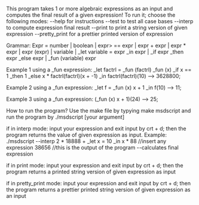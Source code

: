 This program takes 1 or more algebraic expressions as an input and computes the final result of a given expression!
To run it; choose the following modes:
--help for instructions
--test to test all case bases
--interp to compute expression final result
--print to print a string version of given expression
--pretty_print for a prettier printed version of expression

Grammar:
Expr = number | boolean | expr> == expr | expr + expr |
expr * expr | expr (expr) | variable | _let variable =
expr _in expr | _if expr _then expr _else expr |
_fun (variable) expr

Example 1 using a _fun expression:
  _let factrl = _fun (factrl)
                _fun (x)
                  _if x == 1
                  _then 1
                  _else x * factrl(factrl)(x + -1)
_in  factrl(factrl)(10) --> 3628800;

Example 2 using a _fun expression:
  _let f = _fun (x) x + 1 _in f(10) --> 11;

Example 3 using a _fun expression:
 (_fun (x) x + 1)(24) --> 25;


How to run the program?
  Use the make file by typying make msdscript and run the program by ./msdscript [your argument]

  if in interp mode:
  input your expression and exit input by crt + d; then the program returns the value of given expression as input.
  Example: ./msdscript --interp
2 * 18888 + _let x = 10 _in x * 88 //insert any expression
38656 //this is the output of the program --calculates final expression

  if in print mode:
  input your expression and exit input by crt + d; then the program returns a printed string version of given expression as input

  if in pretty_print mode:
    input your expression and exit input by crt + d; then the program returns a prettier printed string version of given expression as an  input